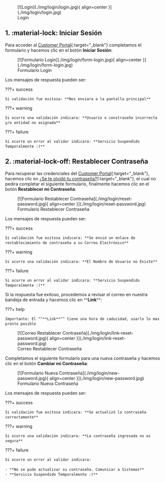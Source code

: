 <figure markdown>
  [![Login](./img/login/login.jpg){ align=center }](./img/login/login.jpg)
  <figcaption>Login</figcaption>
</figure>

## 1. :material-lock: Iniciar Sesión

Para acceder al [Customer Portal](http://192.168.10.150/WebCustomerPortal/login){:target="_blank"} completamos el formulario y hacemos clic en el botón **Iniciar Sesión**:

<figure markdown>
  [![Formulario Login](./img/login/form-login.jpg){ align=center }](./img/login/form-login.jpg)
  <figcaption>Formulario Login</figcaption>
</figure>

Los mensajes de respuesta pueden ser:

???+ success

    Si validación fue exitosa: **Nos enviara a la pantalla principal**

???+ warning

    Si ocurre una validación indicara: **Usuario o constraseña incorrecta y/o entidad no asignada**

???+ failure

    Si ocurre un error al validar indicara: **Servicio Suspendido Temporalmente :(**


## 2. :material-lock-off: Restablecer Contraseña

Para recuperar las credenciales del [Customer Portal](http://192.168.10.150/WebCustomerPortal/login){:target="_blank"}, hacemos clic en [¿Se te olvidó tu contraseña?](http://192.168.10.150/WebCustomerPortal/reset-password){:target="_blank"}, el cual no pedira completar el siguiente formulario, finalmente hacemos clic en el botón **Restablecer mi Contraseña**:

<figure markdown>
  [![Formulario Restablecer Contraseña](./img/login/reset-password.jpg){ align=center }](./img/login/reset-password.jpg)
  <figcaption>Formulario Restablecer Contraseña</figcaption>
</figure>

Los mensajes de respuesta pueden ser:

???+ success

    Si validación fue exitosa indicara: **Se envió un enlace de restablecimiento de contraseña a su Correo Electrónico**

???+ warning

    Si ocurre una validación indicara: **El Nombre de Usuario no Existe**

???+ failure

    Si ocurre un error al validar indicara: **Servicio Suspendido Temporalmente :(**

Si la respuesta fue exitoso, procedemos a revisar el correo en nuestra bandeja de entrada y hacemos clic en ^^**Link**^^:

???+ help

    Importante: El ^^**Link**^^ tiene una hora de caducidad, usarlo lo mas pronto posible

<figure markdown>
  [![Correo Restablecer Contraseña](./img/login/link-reset-password.jpg){ align=center }](./img/login/link-reset-password.jpg)
  <figcaption>Correo Restablecer Contraseña</figcaption>
</figure>

Completamos el siguiente formulario para una nueva contraseña y hacemos clic en el botón **Cambiar mi Contraseña**:

<figure markdown>
  [![Formulario Nueva Contraseña](./img/login/new-password.jpg){ align=center }](./img/login/new-password.jpg)
  <figcaption>Formulario Nueva Contraseña</figcaption>
</figure>

Los mensajes de respuesta pueden ser:

???+ success

    Si validación fue exitosa indicara: **Se actualizó la contraseña correctamente**

???+ warning

    Si ocurre una validación indicara: **La contraseña ingresada no es segura**

???+ failure

    Si ocurre un error al validar indicara: 

    - **No se pudo actualizar su contraseña. Comunicar a Sistemas**
    - **Servicio Suspendido Temporalmente :(**